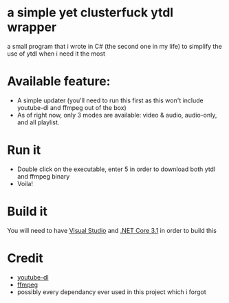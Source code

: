 # **a simple yet clusterfuck ytdl wrapper**

a small program that i wrote in C# (the second one in my life) to simplify the use of ytdl when i need it the most

# Available feature:
- A simple updater (you'll need to run this first as this won't include youtube-dl and ffmpeg out of the box)
- As of right now, only 3 modes are available: video & audio, audio-only, and all playlist.

# Run it
 - Double click on the executable, enter 5 in order to download both ytdl and ffmpeg binary
 - Voila!
# Build it
You will need to have [Visual Studio](https://visualstudio.microsoft.com/) and [.NET Core 3.1](https://dotnet.microsoft.com/download/dotnet-core/3.1https://dotnet.microsoft.com/download/dotnet-core/3.1) in order to build this
# Credit
- [youtube-dl](https://github.com/ytdl-org/youtube-dl)
- [ffmpeg](https://ffmpeg.org/)
- possibly every dependancy ever used in this project which i forgot
